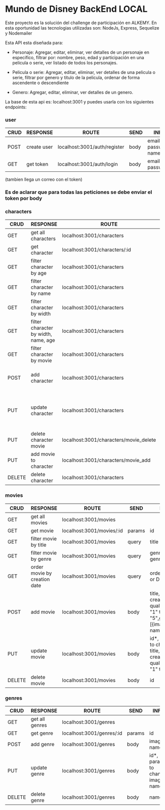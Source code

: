 # Mundo de Disney BackEnd LOCAL

Este proyecto es la solución del challenge de participación en ALKEMY. En esta oportunidad las tecnologias utilizadas son: NodeJs, Express, Sequelize y Nodemailer

Esta API esta diseñada para:

- Personaje: Agregar, editar, eliminar, ver detalles de un personaje en especifico, filtrar por: nombre, peso, edad y participación en una pelicula o serie, ver listado de todos los personajes.

- Pelicula o serie: Agregar, editar, eliminar, ver detalles de una pelicula o serie, filtrar por genero y titulo de la pelicula, ordenar de forma ascendente o descendiente

- Genero: Agregar, editar, eliminar, ver detalles de un genero.

La base de esta api es: localhost:3001 y puedes usarla con los siguientes endpoints:

### user

| CRUD | RESPONSE    | ROUTE                        | SEND | INFO                  |
| ---- | ----------- | ---------------------------- | ---- | --------------------- |
| POST | create user | localhost:3001/auth/register | body | email, password, name |
| GET  | get token   | localhost:3001/auth/login    | body | email, password       |

(tambien llega un correo con el token)

### Es de aclarar que para todas las peticiones se debe enviar el token por body

### characters

| CRUD   | RESPONSE                             | ROUTE                                  | SEND   | INFO                                                              |
| ------ | ------------------------------------ | -------------------------------------- | ------ | ----------------------------------------------------------------- |
| GET    | get all characters                   | localhost:3001/characters              |        |                                                                   |
| GET    | get character                        | localhost:3001/characters/:id          | params | id                                                                |
| GET    | filter character by age              | localhost:3001/characters              | query  | age                                                               |
| GET    | filter character by name             | localhost:3001/characters              | query  | name                                                              |
| GET    | filter character by width            | localhost:3001/characters              | query  | width                                                             |
| GET    | filter character by width, name, age | localhost:3001/characters              | query  | width, name,age (all possible combinations)                       |
| GET    | filter character by movie            | localhost:3001/characters              | query  | movies (id movie)                                                 |
| POST   | add character                        | localhost:3001/characters              | body   | name, age, width, history, image, movies:[title]                  |
| PUT    | update character                     | localhost:3001/characters              | body   | idCharacter\*, params to change: name, age, width, history, image |
| PUT    | delete character movie               | localhost:3001/characters/movie_delete | body   | idCharacter*, idMovie*                                            |
| PUT    | add movie to character               | localhost:3001/characters/movie_add    | body   | idCharacter*, title* (movie)                                      |
| DELETE | delete character                     | localhost:3001/characters              | body   | id                                                                |

### movies

| CRUD   | RESPONSE                     | ROUTE                     | SEND   | INFO                                                                          |
| ------ | ---------------------------- | ------------------------- | ------ | ----------------------------------------------------------------------------- |
| GET    | get all movies               | localhost:3001/movies     |        |                                                                               |
| GET    | get movie                    | localhost:3001/movies/:id | params | id                                                                            |
| GET    | filter movie by title        | localhost:3001/movies     | query  | title                                                                         |
| GET    | filter movie by genre        | localhost:3001/movies     | query  | genre (id genre)                                                              |
| GET    | order movie by creation date | localhost:3001/movies     | query  | order (ASC or DESC)                                                           |
| POST   | add movie                    | localhost:3001/movies     | body   | title, image, creationDate, qualification: "1" to "5",genres: [{image, name}] |
| PUT    | update movie                 | localhost:3001/movies     | body   | id\*, params to change: title, image, creationDate, qualification: "1" to "5" |
| DELETE | delete movie                 | localhost:3001/movies     | body   | id                                                                            |

### genres

| CRUD   | RESPONSE       | ROUTE                     | SEND   | INFO                                |
| ------ | -------------- | ------------------------- | ------ | ----------------------------------- |
| GET    | get all genres | localhost:3001/genres     |        |                                     |
| GET    | get genre      | localhost:3001/genres/:id | params | id                                  |
| POST   | add genre      | localhost:3001/genres     | body   | image, name                         |
| PUT    | update genre   | localhost:3001/genres     | body   | id\*, params to change: image, name |
| DELETE | delete genre   | localhost:3001/genres     | body   | name                                |
